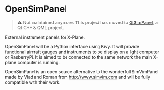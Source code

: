 # OpenSimPanel

> :warning: Not maintained anymore. This project has moved to [QtSimPanel](https://github.com/dodubassman/QtSimPanel), a Qt C++ & QML project.

External instrument panels for X-Plane.

OpenSimPanel will be a Python interface using Kivy. It will provide functional aircraft gauges and instruments to be display on a light computer or RasberryPi. It is aimed to be connected to the same network the main X-plane computer is running.

OpenSimPanel is an open source alternative to the wonderfull SimVimPanel made by Vlad and Roman from http://www.simvim.com and will be fully compatible with their work.
